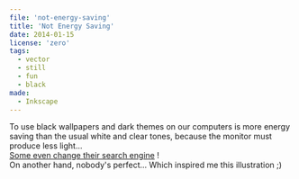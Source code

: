 ```yaml
---
file: 'not-energy-saving'
title: 'Not Energy Saving'
date: 2014-01-15
license: 'zero'
tags:
  - vector
  - still
  - fun
  - black
made:
  - Inkscape
---
```


To use black wallpapers and dark themes on our computers is more energy saving than the usual white and clear tones, because the monitor must produce less light...   
[Some even change their search engine](http://www.blackle.com/) !   
On another hand, nobody's perfect... Which inspired me this illustration ;)
